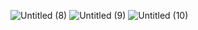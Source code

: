 
![Untitled (8)](https://user-images.githubusercontent.com/124108940/225354664-fa93a63b-21da-4b21-bb4f-3a87296a1ead.png)
![Untitled (9)](https://user-images.githubusercontent.com/124108940/225354687-0b41b402-bab1-4559-a2e0-f6b3e1c6bdfc.png)
![Untitled (10)](https://user-images.githubusercontent.com/124108940/225354699-fefc2242-58d5-4db8-a055-7f697968593b.png)

